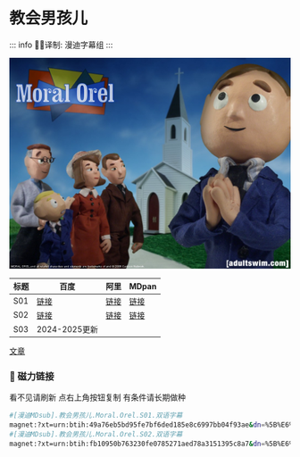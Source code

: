 # 教会男孩儿

::: info
✍🏻译制: 漫迪字幕组
:::

![1_5bPSckXxXx09JAMGYvCiew.jpeg](1_5bPSckXxXx09JAMGYvCiew.jpeg)

| 标题 | 百度 | 阿里 | MDpan |
| --- | --- | --- | --- |
| S01 |[链接](https://pan.baidu.com/s/17sXONTX9iFjX9YnGQdQDSg?pwd=854r) |[链接](https://www.aliyundrive.com/s/mYpPXwGzfWX) |[链接](https://mdpan.tk/%E6%95%99%E4%BC%9A%E7%94%B7%E5%AD%A9%E5%84%BF) |
| S02 |[链接](https://pan.baidu.com/s/1nYV-KkiZKYnJlC6Ov_DcKQ?pwd=n1wm) |[链接](https://www.aliyundrive.com/s/TBdW4H44PdT) |[链接](https://mdpan.tk/%E6%95%99%E4%BC%9A%E7%94%B7%E5%AD%A9%E5%84%BF) |
| S03 | 2024-2025更新 |  |  |

[文章](%E6%96%87%E7%AB%A0%20acde62d407a9490f8b7e858af003f679.csv)

### 🧲 磁力链接

看不见请刷新 点右上角按钮复制 有条件请长期做种

```bash
#[漫迪MDsub].教会男孩儿.Moral.Orel.S01.双语字幕
magnet:?xt=urn:btih:49a76eb5bd95fe7bf6ded185e8c6997bb04f93ae&dn=%5B%E6%BC%AB%E8%BF%AAMDsub%5D.%E6%95%99%E4%BC%9A%E7%94%B7%E5%AD%A9%E5%84%BF.Moral.Orel.S01.%E5%8F%8C%E8%AF%AD%E5%AD%97%E5%B9%95&tr=http%3A%2F%2Falltorrents.net%3A80%2Fbt%2Fannounce.php&tr=http%3A%2F%2Fbluebird-hd.org%2Fannounce.php&tr=http%3A%2F%2Fwww.thetradersden.org%2Fforums%2Ftracker%2Fannounce.php&tr=http%3A%2F%2Ftracker.trancetraffic.com%3A80%2Fannounce.php&tr=http%3A%2F%2Firrenhaus.dyndns.dk%3A80%2Fannounce.php&tr=http%3A%2F%2F1337.abcvg.info%3A80%2Fannounce&tr=http%3A%2F%2Fbt.beatrice-raws.org%3A80%2Fannounce&tr=http%3A%2F%2Fwww.tribalmixes.com%3A80%2Fannounce.php&tr=http%3A%2F%2Fwww.wareztorrent.com%3A80%2Fannounce
#[漫迪MDsub].教会男孩儿.Moral.Orel.S02.双语字幕
magnet:?xt=urn:btih:fb10950b763230fe0785271aed78a3151395c8a7&dn=%5B%E6%BC%AB%E8%BF%AAMDsub%5D.%E6%95%99%E4%BC%9A%E7%94%B7%E5%AD%A9%E5%84%BF.Moral.Orel.S02.%E5%8F%8C%E8%AF%AD%E5%AD%97%E5%B9%95&tr=http%3A%2F%2Falltorrents.net%3A80%2Fbt%2Fannounce.php&tr=http%3A%2F%2Fbluebird-hd.org%2Fannounce.php&tr=http%3A%2F%2Fwww.thetradersden.org%2Fforums%2Ftracker%2Fannounce.php&tr=http%3A%2F%2Ftracker.trancetraffic.com%3A80%2Fannounce.php&tr=http%3A%2F%2Firrenhaus.dyndns.dk%3A80%2Fannounce.php&tr=http%3A%2F%2F1337.abcvg.info%3A80%2Fannounce&tr=http%3A%2F%2Fbt.beatrice-raws.org%3A80%2Fannounce&tr=http%3A%2F%2Fwww.tribalmixes.com%3A80%2Fannounce.php&tr=http%3A%2F%2Fwww.wareztorrent.com%3A80%2Fannounce
```
